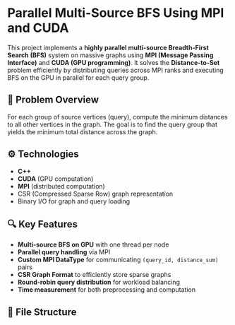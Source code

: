 # Parallel Multi-Source BFS Using MPI and CUDA

This project implements a **highly parallel multi-source Breadth-First Search (BFS)** system on massive graphs using **MPI (Message Passing Interface)** and **CUDA (GPU programming)**. It solves the **Distance-to-Set** problem efficiently by distributing queries across MPI ranks and executing BFS on the GPU in parallel for each query group.

## 🚀 Problem Overview

For each group of source vertices (query), compute the minimum distances to all other vertices in the graph. The goal is to find the query group that yields the minimum total distance across the graph.

## ⚙️ Technologies

- **C++**
- **CUDA** (GPU computation)
- **MPI** (distributed computation)
- CSR (Compressed Sparse Row) graph representation
- Binary I/O for graph and query loading

## 🔍 Key Features

- **Multi-source BFS on GPU** with one thread per node
- **Parallel query handling** via MPI
- **Custom MPI DataType** for communicating `(query_id, distance_sum)` pairs
- **CSR Graph Format** to efficiently store sparse graphs
- **Round-robin query distribution** for workload balancing
- **Time measurement** for both preprocessing and computation

## 📁 File Structure


